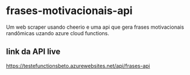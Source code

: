 # frases-motivacionais-api

Um web scraper usando cheerio e uma api que gera frases motivacionais randômicas uzando azure cloud functions. 

## link da API live
https://testefunctionsbeto.azurewebsites.net/api/frases-api
